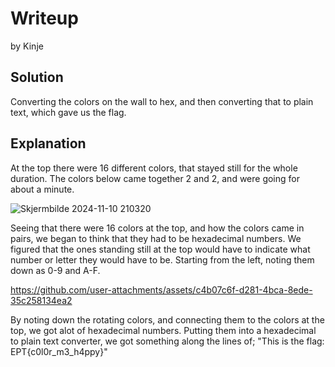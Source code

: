 # Writeup
by Kinje

## Solution
Converting the colors on the wall to hex, and then converting that to plain text, which gave us the flag.

## Explanation
At the top there were 16 different colors, that stayed still for the whole duration.
The colors below came together 2 and 2, and were going for about a minute.

![Skjermbilde 2024-11-10 210320](https://github.com/user-attachments/assets/61813aff-474f-4dd7-9ce1-5e96ed39123a)

Seeing that there were 16 colors at the top, and how the colors came in pairs, we began to think that they had to be hexadecimal numbers. 
We figured that the ones standing still at the top would have to indicate what number or letter they would have to be. Starting from the left, noting them down as 0-9 and A-F.

https://github.com/user-attachments/assets/c4b07c6f-d281-4bca-8ede-35c258134ea2

By noting down the rotating colors, and connecting them to the colors at the top, we got alot of hexadecimal numbers.
Putting them into a hexadecimal to plain text converter, we got something along the lines of;
"This is the flag: EPT{c0l0r_m3_h4ppy}"
